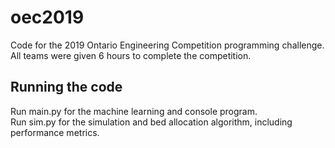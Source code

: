 # oec2019
Code for the 2019 Ontario Engineering Competition programming challenge.  
All teams were given 6 hours to complete the competition.

## Running the code
Run main.py for the machine learning and console program.  
Run sim.py for the simulation and bed allocation algorithm, including performance metrics.
